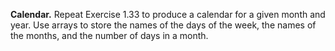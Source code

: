 **Calendar.** Repeat Exercise 1.33 to produce a calendar for a given month and year. Use arrays to store the names of the days of the week, the names of the months, and the number of days in a month.
